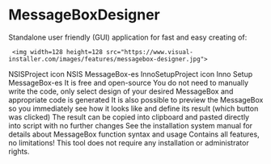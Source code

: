  <td><h1>MessageBoxDesigner</h1></td>
 Standalone user friendly (GUI) application for fast and easy creating of:

     <img width=128 height=128 src="https://www.visual-installer.com/images/features/messagebox-designer.jpg">

 
NSISProject icon NSIS MessageBox-es
InnoSetupProject icon Inno Setup MessageBox-es
It is free and open-source
You do not need to manually write the code, only select design of your desired MessageBox and appropriate code is generated
It is also possible to preview the MessageBox so you immediately see how it looks like and define its result (which button was clicked)
The result can be copied into clipboard and pasted directly into script with no further changes
See the installation system manual for details about MessageBox function syntax and usage
Contains all features, no limitations!
This tool does not require any installation or administrator rights.
